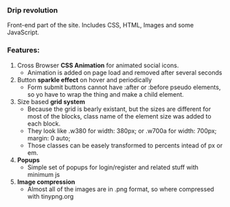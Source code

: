 <h3>Drip revolution</h3>

Front-end part of the site.
Includes CSS, HTML, Images and some JavaScript.

<h3>Features:</h3>

<ol> 
<li>Cross Browser <b>CSS Animation</b> for animated social icons.
 	<ul><li>Animation is added on page load and removed after several seconds</li></ul></li>

<li>Button <b>sparkle effect</b> on hover and periodically
 	<ul><li>Form submit buttons cannot have :after or :before pseudo elements, so
 	yo have to wrap the thing and make a child element.</li></ul></li>

<li>Size based <b>grid system</b>
 	<ul><li>Because the grid is bearly existant, but the sizes are different for
 	most of the blocks, class name of the element size was added to each block.</li>
 	<li>They look like .w380 for width: 380px; or .w700a for width: 700px; margin: 0 auto;</li>
 	<li>Those classes can be easely transformed to percents intead of px or em.</li></ul></li>

<li><b>Popups</b>
 	<ul><li>Simple set of popups for login/register and related stuff with minimum js</li></ul></li>

<li><b>Image compression</b>
 	<ul><li>Almost all of the images are in .png format, so where compressed with tinypng.org</li></ul></li>
</ol>


